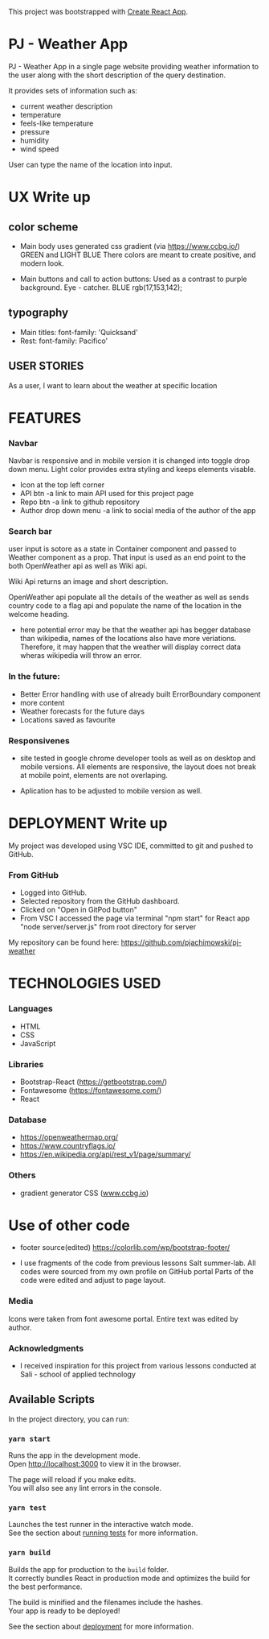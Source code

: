 This project was bootstrapped with [Create React App](https://github.com/facebook/create-react-app).

# PJ - Weather App

PJ - Weather App in a single page website providing weather information to the user along with the short description of the query destination.

It provides sets of information such as:
- current weather description
- temperature
- feels-like temperature
- pressure
- humidity
- wind speed

User can type the name of the location into input.

# UX Write up

## color scheme
- Main body uses generated css gradient (via https://www.ccbg.io/)
GREEN and LIGHT BLUE
There colors are meant to create positive, and modern look.

- Main buttons and call to action buttons:
Used as a contrast to purple background. Eye - catcher. 
BLUE rgb(17,153,142);

## typography
- Main titles:
font-family: 'Quicksand'
- Rest:
font-family: Pacifico'

## USER STORIES
As a user, I want to learn about the weather at specific location 

# FEATURES

### Navbar 
Navbar is responsive and in mobile version it is changed into toggle drop down menu. Light color provides extra styling and keeps elements visable. 

- Icon at the top left corner 
- API btn
-a link to main API used for this project  page
- Repo btn
-a link to github repository
- Author drop down menu
-a link to social media of the author of the app

### Search bar
user input is sotore as a state in Container component and passed to Weather component as a prop. That input is used as an end point to the both OpenWeather api as well as Wiki api. 

Wiki Api returns an image and short description. 

OpenWeather api populate all the details of the weather as well as sends country code to a flag api and populate the name of the location in the welcome heading. 

* here potential error may be that the weather api has begger database than wikipedia, names of the locations also have more veriations. Therefore, it may happen that the weather will display correct data wheras wikipedia will throw an error. 

### In the future:
- Better Error handling with use of already built ErrorBoundary component
- more content
- Weather forecasts for the future days
- Locations saved as favourite


### Responsivenes
- site tested in google chrome developer tools as well as on desktop and mobile versions. All elements are  responsive, the layout does not break at mobile point, elements are not overlaping. 

* Aplication has to be adjusted to mobile version as well.


# DEPLOYMENT Write up

My project was developed using VSC IDE, committed to git and pushed to GitHub. 

### From GitHub
- Logged into GitHub.
- Selected repository from the GitHub dashboard.
- Clicked on "Open in GitPod button"
- From VSC I accessed the page via terminal 
 "npm start" for React app
 "node server/server.js" from root directory for server 


My repository can be found here:
https://github.com/pjachimowski/pj-weather


# TECHNOLOGIES USED

### Languages
- HTML
- CSS
- JavaScript

### Libraries
- Bootstrap-React (https://getbootstrap.com/)
- Fontawesome (https://fontawesome.com/)
- React

### Database
- https://openweathermap.org/
- https://www.countryflags.io/
- https://en.wikipedia.org/api/rest_v1/page/summary/

### Others
- gradient generator CSS (www.ccbg.io)


# Use of other code
- footer source(edited)  https://colorlib.com/wp/bootstrap-footer/

- I use fragments of the code from previous lessons Salt summer-lab.
All codes were sourced from my own profile on GitHub portal
Parts of the code were edited and adjust to page layout.

### Media
Icons were taken from font awesome portal.
Entire text was edited by author.

### Acknowledgments

- I received inspiration for this project from various lessons conducted at Sali - school of applied technology

## Available Scripts

In the project directory, you can run:

### `yarn start`

Runs the app in the development mode.<br />
Open [http://localhost:3000](http://localhost:3000) to view it in the browser.

The page will reload if you make edits.<br />
You will also see any lint errors in the console.

### `yarn test`

Launches the test runner in the interactive watch mode.<br />
See the section about [running tests](https://facebook.github.io/create-react-app/docs/running-tests) for more information.

### `yarn build`

Builds the app for production to the `build` folder.<br />
It correctly bundles React in production mode and optimizes the build for the best performance.

The build is minified and the filenames include the hashes.<br />
Your app is ready to be deployed!

See the section about [deployment](https://facebook.github.io/create-react-app/docs/deployment) for more information.

